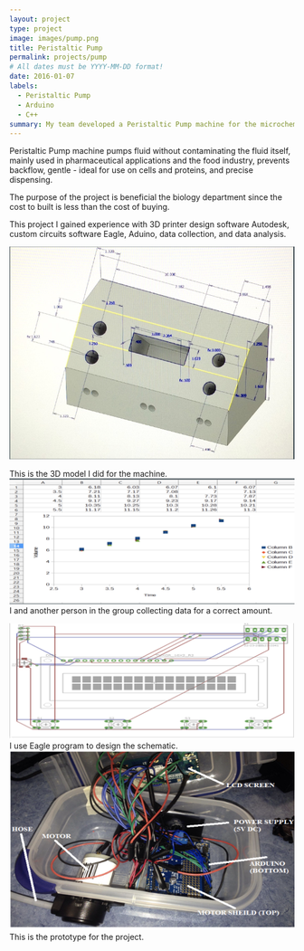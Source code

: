 ```yaml
---
layout: project
type: project
image: images/pump.png
title: Peristaltic Pump
permalink: projects/pump
# All dates must be YYYY-MM-DD format!
date: 2016-01-07
labels:
  - Peristaltic Pump
  - Arduino
  - C++
summary: My team developed a Peristaltic Pump machine for the microchemistry lab at Kapiolani Community College, at the end of semester we have a working machine for the lab.
---
```



Peristaltic Pump machine pumps fluid without contaminating the fluid itself, mainly used in pharmaceutical applications and the food industry, prevents backflow, gentle - ideal for use on cells and proteins, and precise dispensing.


The purpose of the project is beneficial the biology department since the cost to built is less than the cost of buying.

This project I gained experience with 3D printer design software Autodesk, custom circuits software Eagle, Aduino, data collection, and data analysis.

<div class="ui small rounded images">
   <img class="ui image" src="../images/pump1.png">
   
   This is the 3D model I did for the machine.
   <img class="ui image" src="../images/pump2.png"> 
   I and another person in the group collecting data for a correct amount.
 </div>
 
 <div class="ui small rounded images">
   <img class="ui image" src="../images/pump3.png">
   I use Eagle program to design the schematic.
   <img class="ui image" src="../images/pump4.png"> 
   This is the prototype for the project.
 </div>
